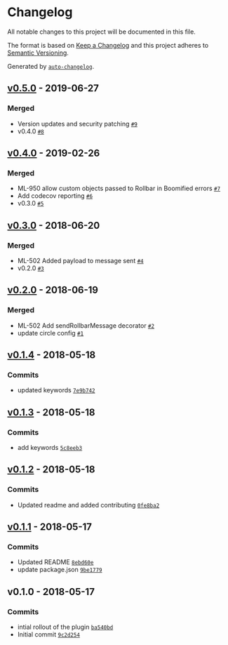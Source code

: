 # Changelog

All notable changes to this project will be documented in this file.

The format is based on [Keep a Changelog](http://keepachangelog.com/en/1.0.0/)
and this project adheres to [Semantic Versioning](http://semver.org/spec/v2.0.0.html).

Generated by [`auto-changelog`](https://github.com/CookPete/auto-changelog).

## [v0.5.0](https://github.com/GoodwayGroup/lib-hapi-rollbar/compare/v0.4.0...v0.5.0) - 2019-06-27

### Merged

- Version updates and security patching [`#9`](https://github.com/GoodwayGroup/lib-hapi-rollbar/pull/9)
- v0.4.0 [`#8`](https://github.com/GoodwayGroup/lib-hapi-rollbar/pull/8)

## [v0.4.0](https://github.com/GoodwayGroup/lib-hapi-rollbar/compare/v0.3.0...v0.4.0) - 2019-02-26

### Merged

- ML-950 allow custom objects passed to Rollbar in Boomified errors [`#7`](https://github.com/GoodwayGroup/lib-hapi-rollbar/pull/7)
- Add codecov reporting [`#6`](https://github.com/GoodwayGroup/lib-hapi-rollbar/pull/6)
- v0.3.0 [`#5`](https://github.com/GoodwayGroup/lib-hapi-rollbar/pull/5)

## [v0.3.0](https://github.com/GoodwayGroup/lib-hapi-rollbar/compare/v0.2.0...v0.3.0) - 2018-06-20

### Merged

- ML-502 Added payload to message sent [`#4`](https://github.com/GoodwayGroup/lib-hapi-rollbar/pull/4)
- v0.2.0 [`#3`](https://github.com/GoodwayGroup/lib-hapi-rollbar/pull/3)

## [v0.2.0](https://github.com/GoodwayGroup/lib-hapi-rollbar/compare/v0.1.4...v0.2.0) - 2018-06-19

### Merged

- ML-502 Add sendRollbarMessage decorator [`#2`](https://github.com/GoodwayGroup/lib-hapi-rollbar/pull/2)
- update circle config [`#1`](https://github.com/GoodwayGroup/lib-hapi-rollbar/pull/1)

## [v0.1.4](https://github.com/GoodwayGroup/lib-hapi-rollbar/compare/v0.1.3...v0.1.4) - 2018-05-18

### Commits

- updated keywords [`7e9b742`](https://github.com/GoodwayGroup/lib-hapi-rollbar/commit/7e9b7422bab57428f7776f999f211f7f057dabf5)

## [v0.1.3](https://github.com/GoodwayGroup/lib-hapi-rollbar/compare/v0.1.2...v0.1.3) - 2018-05-18

### Commits

- add keywords [`5c8eeb3`](https://github.com/GoodwayGroup/lib-hapi-rollbar/commit/5c8eeb36faf154ef629c3a58ce68cb2a14487785)

## [v0.1.2](https://github.com/GoodwayGroup/lib-hapi-rollbar/compare/v0.1.1...v0.1.2) - 2018-05-18

### Commits

- Updated readme and added contributing [`0fe8ba2`](https://github.com/GoodwayGroup/lib-hapi-rollbar/commit/0fe8ba25d70250f5131c23491952ca045e1d3cd6)

## [v0.1.1](https://github.com/GoodwayGroup/lib-hapi-rollbar/compare/v0.1.0...v0.1.1) - 2018-05-17

### Commits

- Updated README [`8ebd60e`](https://github.com/GoodwayGroup/lib-hapi-rollbar/commit/8ebd60e25205d9ecec8c1a29eafe7e45d1f7c236)
- update package.json [`9be1779`](https://github.com/GoodwayGroup/lib-hapi-rollbar/commit/9be1779a00d768ea8d1b0efc7f98d76dfacfa339)

## v0.1.0 - 2018-05-17

### Commits

- intial rollout of the plugin [`ba540bd`](https://github.com/GoodwayGroup/lib-hapi-rollbar/commit/ba540bd06ab30dad33e4ccff41955fb2b2b3e786)
- Initial commit [`9c2d254`](https://github.com/GoodwayGroup/lib-hapi-rollbar/commit/9c2d25423e44e2e9d58ac932e8da2a166c2cfedd)
